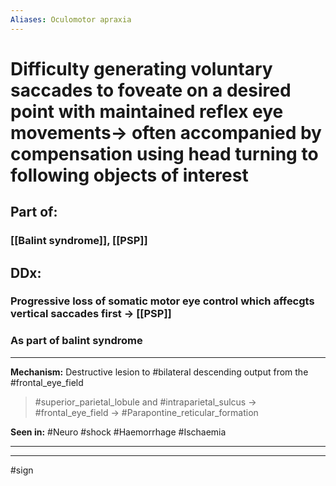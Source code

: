 ```yaml
---
Aliases: Oculomotor apraxia
---
```

# Difficulty generating voluntary saccades to foveate on a desired point with maintained reflex eye movements→ often accompanied by compensation using head turning to following objects of interest
## Part of:
### [[Balint syndrome]], [[PSP]]
## DDx:
### Progressive loss of somatic motor eye control which affecgts vertical saccades first -> [[PSP]]
### As part of balint syndrome 

---
**Mechanism:** Destructive lesion to #bilateral descending output from the #frontal_eye_field 
> #superior_parietal_lobule and #intraparietal_sulcus  -> #frontal_eye_field  -> #Parapontine_reticular_formation 

**Seen in:** #Neuro #shock #Haemorrhage #Ischaemia 

---


---
#sign 

